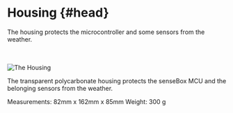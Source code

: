 # Housing {#head}

<div class="description">The housing protects the microcontroller and some sensors from the weather.</div>
<div class="line">
    <br>
    <br>
</div>

![The Housing](https://raw.githubusercontent.com/sensebox/books-v2/edu/../../pictures/box%2002%20top.png?token=AUIA55NGps0H8Zb_B-wyS-Tmo0Bd8763ks5bVvhcwA%3D%3D)

The transparent polycarbonate housing protects the senseBox MCU and the belonging sensors from the weather.

Measurements: 82mm x 162mm x 85mm
Weight: 300 g
